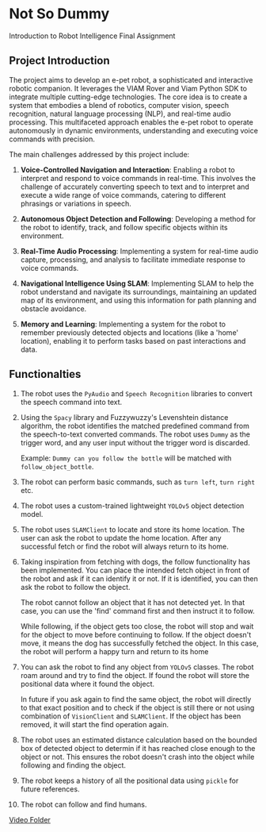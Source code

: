# Not So Dummy 
Introduction to Robot Intelligence Final Assignment

## Project Introduction
The project aims to develop an e-pet robot, a sophisticated and interactive robotic companion. It leverages the VIAM Rover and Viam Python SDK to integrate multiple cutting-edge technologies. The core idea is to create a system that embodies a blend of robotics, computer vision, speech recognition, natural language processing (NLP), and real-time audio processing. This multifaceted approach enables the e-pet robot to operate autonomously in dynamic environments, understanding and executing voice commands with precision.

The main challenges addressed by this project include:

1. **Voice-Controlled Navigation and Interaction**: Enabling a robot to interpret and respond to voice commands in real-time. This involves the challenge of accurately converting speech to text and to interpret and execute a wide range of voice commands, catering to different phrasings or variations in speech.

2. **Autonomous Object Detection and Following**: Developing a method for the robot to identify, track, and follow specific objects within its environment.

3. **Real-Time Audio Processing**: Implementing a system for real-time audio capture, processing, and analysis to facilitate immediate response to voice commands.

4. **Navigational Intelligence Using SLAM**: Implementing SLAM to help the robot understand and navigate its surroundings, maintaining an updated map of its environment, and using this information for path planning and obstacle avoidance.

5. **Memory and Learning**: Implementing a system for the robot to remember previously detected objects and locations (like a 'home' location), enabling it to perform tasks based on past interactions and data.

## Functionalties 

1. The robot uses the `PyAudio` and `Speech Recognition` libraries to convert the speech command into text.

2. Using the `Spacy` library and Fuzzywuzzy's Levenshtein distance algorithm, the robot identifies the matched predefined command from the speech-to-text converted commands. The robot uses `Dummy` as the trigger word, and any user input without the trigger word is discarded.

   Example: `Dummy can you follow the bottle` will be matched with `follow_object_bottle`.

3. The robot can perform basic commands, such as `turn left`, `turn right` etc.

4. The robot uses a custom-trained lightweight `YOLOv5` object detection model.

5. The robot uses `SLAMClient` to locate and store its home location. The user can ask the robot to update the home location. After any successful fetch or find the robot will always return to its home.

6. Taking inspiration from fetching with dogs, the follow functionality has been implemented. You can place the intended fetch object in front of the robot and ask if it can identify it or not. If it is identified, you can then ask the robot to follow the object.

    The robot cannot follow an object that it has not detected yet. In that case, you can use the 'find' command first and then instruct it to follow.

    While following, if the object gets too close, the robot will stop and wait for the object to move before continuing to follow. If the object doesn't move, it means the dog has successfully fetched the object. In this case, the robot will perform a happy turn and return to its home


7. You can ask the robot to find any object from `YOLOv5` classes. The robot roam around and try to find the object. If found the robot will store the positional data where it found the object. 

    In future if you ask again to find the same object, the robot will directly to that exact position and to check if the object is still there or not using combination of `VisionClient` and `SLAMClient`. If the object has been removed, it will start the find operation again. 

8. The robot uses an estimated distance calculation based on the bounded box of detected object to determin if it has reached close enough to the object or not. This ensures the robot doesn't crash into the object while following and finding the object.

9. The robot keeps a history of all the positional data using `pickle` for future references.  

10. The robot can follow and find humans. 

[Video Folder](https://drive.google.com/drive/folders/1Wule_-lNp9XhI2oXdyhy3qJ8oyyUJzAK?usp=sharing)